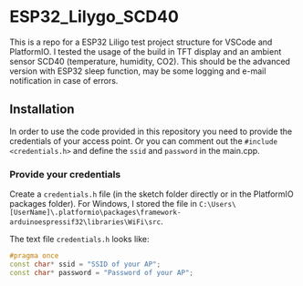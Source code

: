 # ESP32_Lilygo_SCD40

This is a repo for a ESP32 Liligo test project structure for VSCode and PlatformIO. I tested the usage of the build in TFT display and an ambient sensor SCD40 (temperature, humidity, CO2).
This should be the advanced version with ESP32 sleep function, may be some logging and e-mail notification in case of errors.

## Installation

In order to use the code provided in this repository you need to provide the credentials of your access point. Or you can comment out the `#include <credentials.h>` and define the ``ssid`` and ``password`` in the main.cpp.

### Provide your credentials

Create a `credentials.h` file (in the sketch folder directly or in the PlatformIO packages folder).
For Windows, I stored the file in `C:\Users\[UserName]\.platformio\packages\framework-arduinoespressif32\libraries\WiFi\src`.

The text file `credentials.h` looks like:

```c++
#pragma once
const char* ssid = "SSID of your AP";
const char* password = "Password of your AP";
```
